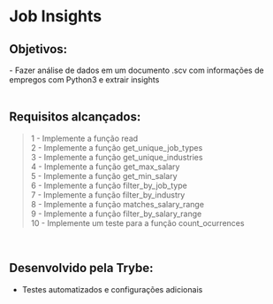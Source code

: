 <!-- Olá, Tryber!
Esse é apenas um arquivo inicial para o README do seu projeto.
É essencial que você preencha esse documento por conta própria, ok?
Não deixe de usar nossas dicas de escrita de README de projetos, e deixe sua criatividade brilhar!
:warning: IMPORTANTE: você precisa deixar nítido:


- quais arquivos/pastas foram desenvolvidos por você;

- quais arquivos/pastas foram desenvolvidos por outra pessoa estudante;

- quais arquivos/pastas foram desenvolvidos pela Trybe. -->

# Job Insights

## Objetivos:
<section>
- Fazer análise de dados em um documento .scv com informações de empregos com Python3 e extrair insights

</section>

</br>

## Requisitos alcançados:

>1 - Implemente a função read
</br> 2 - Implemente a função get_unique_job_types
</br> 3 - Implemente a função get_unique_industries
</br> 4 - Implemente a função get_max_salary
</br> 5 - Implemente a função get_min_salary
</br> 6 - Implemente a função filter_by_job_type
</br> 7 - Implemente a função filter_by_industry
</br> 8 - Implemente a função matches_salary_range
</br> 9 - Implemente a função filter_by_salary_range
</br> 10 - Implemente um teste para a função count_ocurrences


</br>

## Desenvolvido pela Trybe: 
- Testes automatizados e configurações adicionais



